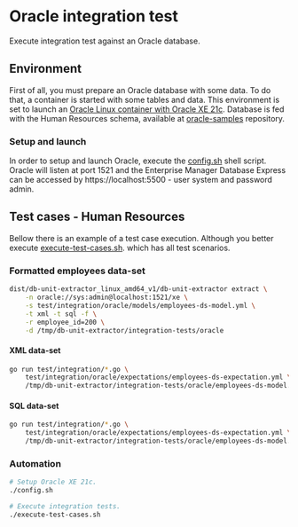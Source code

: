 # Oracle integration test

Execute integration test against an Oracle database.

## Environment

First of all, you must prepare an Oracle database with some data. To do that, a container is started with some tables and data. This environment is set to launch an [Oracle Linux container with Oracle XE 21c](https://container-registry.oracle.com). Database is fed with the Human Resources schema, available at [oracle-samples](https://github.com/oracle-samples/db-sample-schemas) repository.

### Setup and launch

In order to setup and launch Oracle, execute the [config.sh](config.sh) shell script. Oracle will listen at port 1521 and the Enterprise Manager Database Express can be accessed by https://localhost:5500 - user system and password admin.

## Test cases - Human Resources

Bellow there is an example of a test case execution. Although you better execute [execute-test-cases.sh](./execute-test-cases.sh). which has all test scenarios.

### Formatted employees data-set

```sh
dist/db-unit-extractor_linux_amd64_v1/db-unit-extractor extract \
    -n oracle://sys:admin@localhost:1521/xe \
    -s test/integration/oracle/models/employees-ds-model.yml \
    -t xml -t sql -f \
    -r employee_id=200 \
    -d /tmp/db-unit-extractor/integration-tests/oracle
```

#### XML data-set

```sh
go run test/integration/*.go \
    test/integration/oracle/expectations/employees-ds-expectation.yml \
    /tmp/db-unit-extractor/integration-tests/oracle/employees-ds-model.xml
```

#### SQL data-set

```sh
go run test/integration/*.go \
    test/integration/oracle/expectations/employees-ds-expectation.yml \
    /tmp/db-unit-extractor/integration-tests/oracle/employees-ds-model.sql
```

### Automation

```sh
# Setup Oracle XE 21c.
./config.sh

# Execute integration tests.
./execute-test-cases.sh
```
